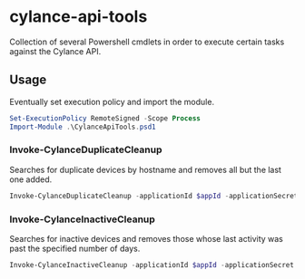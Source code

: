 # cylance-api-tools

Collection of several Powershell cmdlets in order to execute certain tasks against the Cylance API.

## Usage

Eventually set execution policy and import the module.

```PowerShell
Set-ExecutionPolicy RemoteSigned -Scope Process
Import-Module .\CylanceApiTools.psd1
```

### Invoke-CylanceDuplicateCleanup

Searches for duplicate devices by hostname and removes all but the last one added.

```PowerShell
Invoke-CylanceDuplicateCleanup -applicationId $appId -applicationSecret $appSecret -tenantId $tenId
```

### Invoke-CylanceInactiveCleanup

Searches for inactive devices and removes those whose last activity was past the specified number of days.

```PowerShell
Invoke-CylanceInactiveCleanup -applicationId $appId -applicationSecret $appSecret -tenantId $tenId -inactiveDays 90
```
